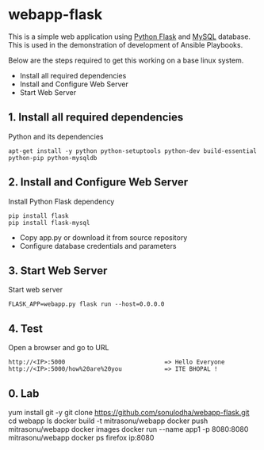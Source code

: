 # webapp-flask

This is a simple web application using [Python Flask](http://flask.pocoo.org/) and [MySQL](https://www.mysql.com/) database. 
This is used in the demonstration of development of Ansible Playbooks.
  
  Below are the steps required to get this working on a base linux system.
  
  - Install all required dependencies
  - Install and Configure Web Server
  - Start Web Server
   
## 1. Install all required dependencies
  
  Python and its dependencies

    apt-get install -y python python-setuptools python-dev build-essential python-pip python-mysqldb

   
## 2. Install and Configure Web Server

Install Python Flask dependency

    pip install flask
    pip install flask-mysql

- Copy app.py or download it from source repository
- Configure database credentials and parameters 

## 3. Start Web Server

Start web server

    FLASK_APP=webapp.py flask run --host=0.0.0.0
    
## 4. Test

Open a browser and go to URL

    http://<IP>:5000                            => Hello Everyone
    http://<IP>:5000/how%20are%20you            => ITE BHOPAL !
    
    
## 0. Lab
yum install git -y
git clone https://github.com/sonulodha/webapp-flask.git
cd webapp
ls
docker build -t mitrasonu/webapp
docker push mitrasonu/webapp
docker images
docker run --name app1 -p 8080:8080 mitrasonu/webapp
docker ps 
firefox ip:8080
